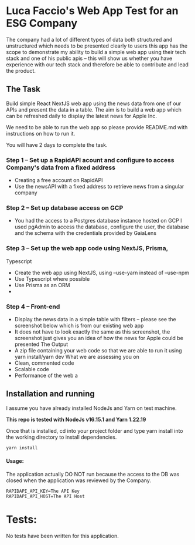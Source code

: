 # Luca Faccio's Web App Test for an ESG Company

The company had a lot of different types of data both structured and unstructured which needs to be presented
clearly to users this app has the scope to demonstrate my ability to build a simple web app using their tech stack
and one of his public apis – this will show us whether you have experience with our tech stack and therefore be able to
contribute and lead the product.

## The Task

Build simple React NextJS web app using the news data from one of our APIs and present the data in a table. The aim
is to build a web app which can be refreshed daily to display the latest news for Apple Inc.

We need to be able to run the web app so please provide README.md with instructions on how to run it.

You will have 2 days to complete the task.

### Step 1 – Set up a RapidAPI acount and configure to access Company's data from a fixed address

- Creating a free account on RapidAPI
- Use the newsAPI with a fixed address to retrieve news from a singular company

### Step 2 – Set up database access on GCP

- You had the access to a Postgres database instance hosted on GCP
  I used pgAdmin to access the database, configure the user, the database and the schema with the credentials provided
  by GaiaLens

### Step 3 – Set up the web app code using NextJS, Prisma,

Typescript

- Create the web app using NextJS, using –use-yarn instead of –use-npm
- Use Typescript where possible
- Use Prisma as an ORM
-

### Step 4 – Front-end

- Display the news data in a simple table with filters – please see the screenshot below
  which is from our existing web app
- It does not have to look exactly the same as this screenshot, the screenshot just gives
  you an idea of how the news for Apple could be presented
  The Output
- A zip file containing your web code so that we are able to run it using yarn install/yarn
  dev
  What we are assessing you on
- Clean, commented code
- Scalable code
- Performance of the web a

## Installation and running

I assume you have already installed NodeJs and Yarn on test machine.

**This repo is tested with NodeJs v16.15.1 and Yarn 1.22.19**

Once that is installed, cd into your project folder and type yarn install into the working directory to install
dependencies.

```bash
yarn install
```

#### Usage:

The application actually DO NOT run because the access to the DB was closed when the application was reviewed by the
Company.

```properties
RAPIDAPI_API_KEY=The API Key
RAPIDAPI_API_HOST=The API Host
```

<!-- Once dependencies are installed. Run the app in development mode or start a production server with the following -->
<!-- scripts: -->
<!-- Development mode: -->

<!-- ```bash -->
<!-- yarn dev -->
<!-- ``` -->

# Tests:

No tests have been written for this application.


